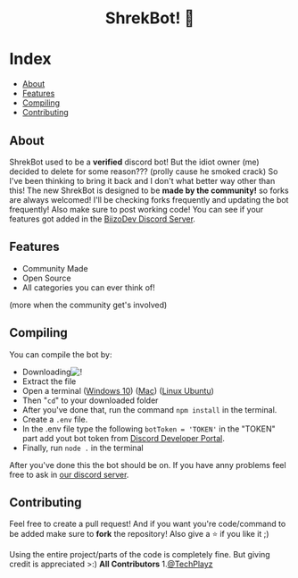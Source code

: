 <div align="center">
  <p>
    <h1>ShrekBot! 🐸</h1>
  </p>
</div>

# Index 

- [About](#about)
- [Features](#features)
- [Compiling](#compiling)
- [Contributing](#contributing)

    
## About 
ShrekBot used to be a **verified** discord bot! But the idiot owner (me) decided to delete for some reason??? (prolly cause he smoked crack) So I've been thinking to bring it back and I don't what better way other than this!
The new ShrekBot is designed to be **made by the community!** so forks are always welcomed! I'll be checking forks frequently and updating the bot frequently! Also make sure to post working code! You can see if your features got added in the [BiizoDev Discord Server](https://discord.gg/V9DHGNtuUe). 

## Features 
- Community Made
- Open Source
- All categories you can ever think of!

(more when the community get's involved)

## Compiling

You can compile the bot by: 
- Downloading![!](https://media.discordapp.net/attachments/854001070303608842/855794568267431946/unknown.png?width=339&height=229)
- Extract the file 
- Open a terminal ([Windows 10](https://www.quora.com/How-do-I-open-Terminal-on-Windows-10)) ([Mac](https://support.apple.com/en-in/guide/terminal/apd5265185d-f365-44cb-8b09-71a064a42125/mac#:~:text=Open%20Terminal,%2C%20then%20double%2Dclick%20Terminal.)) ([Linux Ubuntu](https://www.howtogeek.com/686955/how-to-launch-a-terminal-window-on-ubuntu-linux/#:~:text=Use%20a%20Keyboard%20Shortcut%20to,window%20will%20pop%20right%20up.)) 
- Then "`cd`" to your downloaded folder 
- After you've done that, run the command `npm install` in the terminal. 
- Create a ` .env ` file.
- In the .env file type the following `botToken = 'TOKEN'` in the "TOKEN" part add yout bot token from [Discord Developer Portal](https://discord.com/developers/applications).
- Finally, run `node .` in the terminal 

After you've done this the bot should be on. If you have anny problems feel free to ask in [our discord server](https://discord.gg/V9DHGNtuUe). 

## Contributing
Feel free to create a pull request! And if you want you're code/command to be added make sure to **fork** the repository! Also give a ⭐ if you like it ;) 

Using the entire project/parts of the code is completely fine. But giving credit is appreciated >:) 
**All Contributors**
1.[@TechPlayz](https://github.com/TechPlayz)

